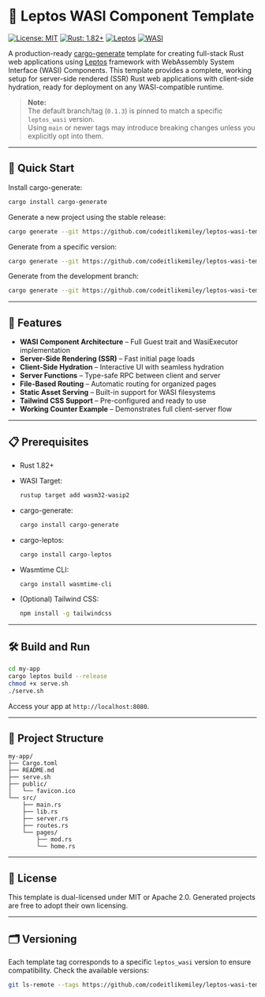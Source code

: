 # 🦀 Leptos WASI Component Template

[![License: MIT](https://img.shields.io/badge/License-MIT-yellow.svg)](https://opensource.org/licenses/MIT)
[![Rust: 1.82+](https://img.shields.io/badge/Rust-1.82%2B-orange.svg)](https://www.rust-lang.org/)
[![Leptos](https://img.shields.io/badge/Leptos-SSR-purple.svg)](https://leptos.dev/)
[![WASI](https://img.shields.io/badge/WASI-Component-green.svg)](https://wasi.dev/)

A production-ready [cargo-generate](https://cargo-generate.github.io/cargo-generate/) template for creating full-stack Rust web applications using [Leptos](https://leptos.dev/) framework with WebAssembly System Interface (WASI) Components. This template provides a complete, working setup for server-side rendered (SSR) Rust web applications with client-side hydration, ready for deployment on any WASI-compatible runtime.

> **Note:**  
> The default branch/tag (`0.1.3`) is pinned to match a specific `leptos_wasi` version.  
> Using `main` or newer tags may introduce breaking changes unless you explicitly opt into them.

---

## 🚀 Quick Start

Install cargo-generate:

```bash
cargo install cargo-generate
````

Generate a new project using the stable release:

```bash
cargo generate --git https://github.com/codeitlikemiley/leptos-wasi-template --name counter
```

Generate from a specific version:

```bash
cargo generate --git https://github.com/codeitlikemiley/leptos-wasi-template --branch 0.1.3 --name counter -s
```

Generate from the development branch:

```bash
cargo generate --git https://github.com/codeitlikemiley/leptos-wasi-template --branch main --name my-app
```

---

## 🌟 Features

* **WASI Component Architecture** – Full Guest trait and WasiExecutor implementation
* **Server-Side Rendering (SSR)** – Fast initial page loads
* **Client-Side Hydration** – Interactive UI with seamless hydration
* **Server Functions** – Type-safe RPC between client and server
* **File-Based Routing** – Automatic routing for organized pages
* **Static Asset Serving** – Built-in support for WASI filesystems
* **Tailwind CSS Support** – Pre-configured and ready to use
* **Working Counter Example** – Demonstrates full client-server flow

---

## 📋 Prerequisites

* Rust 1.82+
* WASI Target:

  ```bash
  rustup target add wasm32-wasip2
  ```
* cargo-generate:

  ```bash
  cargo install cargo-generate
  ```
* cargo-leptos:

  ```bash
  cargo install cargo-leptos
  ```
* Wasmtime CLI:

  ```bash
  cargo install wasmtime-cli
  ```
* (Optional) Tailwind CSS:

  ```bash
  npm install -g tailwindcss
  ```

---

## 🛠️ Build and Run

```bash
cd my-app
cargo leptos build --release
chmod +x serve.sh
./serve.sh
```

Access your app at `http://localhost:8080`.

---

## 📁 Project Structure

```
my-app/
├── Cargo.toml
├── README.md
├── serve.sh
├── public/
│   └── favicon.ico
└── src/
    ├── main.rs
    ├── lib.rs
    ├── server.rs
    ├── routes.rs
    └── pages/
        ├── mod.rs
        └── home.rs
```

---

## 📄 License

This template is dual-licensed under MIT or Apache 2.0. Generated projects are free to adopt their own licensing.

---

## 🗂 Versioning

Each template tag corresponds to a specific `leptos_wasi` version to ensure compatibility.
Check the available versions:

```bash
git ls-remote --tags https://github.com/codeitlikemiley/leptos-wasi-template
```


